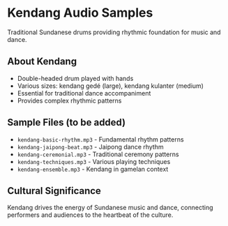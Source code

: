 # Kendang Audio Samples

Traditional Sundanese drums providing rhythmic foundation for music and dance.

## About Kendang
- Double-headed drum played with hands
- Various sizes: kendang gedé (large), kendang kulanter (medium)
- Essential for traditional dance accompaniment
- Provides complex rhythmic patterns

## Sample Files (to be added)
- `kendang-basic-rhythm.mp3` - Fundamental rhythm patterns
- `kendang-jaipong-beat.mp3` - Jaipong dance rhythm
- `kendang-ceremonial.mp3` - Traditional ceremony patterns
- `kendang-techniques.mp3` - Various playing techniques
- `kendang-ensemble.mp3` - Kendang in gamelan context

## Cultural Significance
Kendang drives the energy of Sundanese music and dance, connecting performers and audiences to the heartbeat of the culture.
